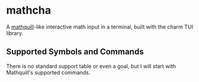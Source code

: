 # mathcha
A [mathquill](http://mathquill.com/)-like interactive math input in a terminal, built with the charm TUI library.

## Supported Symbols and Commands
There is no standard support table or even a goal, but I will start with Mathquill's supported commands.


